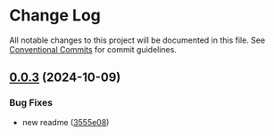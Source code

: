 # Change Log

All notable changes to this project will be documented in this file.
See [Conventional Commits](https://conventionalcommits.org) for commit guidelines.

## [0.0.3](https://github.com/tomtdigital/lerna-tutorial/compare/for-the-lulz-is-even@0.0.2...for-the-lulz-is-even@0.0.3) (2024-10-09)


### Bug Fixes

* new readme ([3555e08](https://github.com/tomtdigital/lerna-tutorial/commit/3555e087491af290e1926d9ce1a6a1273a10c5b9))
